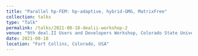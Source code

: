 ```yaml
---
title: "Parallel hp-FEM: hp-adaptive, hybrid-GMG, MatrixFree"
collection: talks
type: "Talk"
permalink: /talks/2021-08-18-dealii-workshop-2
venue: "9th deal.II Users and Developers Workshop, Colorado State University"
date: 2021-08-18
location: "Fort Collins, Colorado, USA"
---
```

